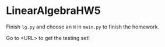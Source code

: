 # LinearAlgebraHW5

Finish `lg.py` and choose an `N` in `main.py` to finish the homework.

Go to \<URL\> to get the testing set!

